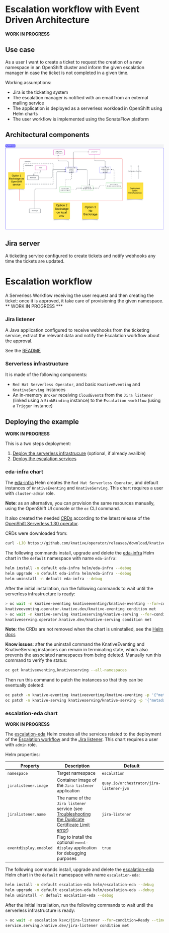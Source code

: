 # Escalation workflow with Event Driven Architecture
**WORK IN PROGRESS**

## Use case
As a user I want to create a ticket to request the creation of a new namespace in an OpenShift cluster and inform the given
escalation manager in case the ticket is not completed in a given time.

Working assumptions:
* Jira is the ticketing system
* The escalation manager is notified with an email from an external mailing service
* The application is deployed as a serverless workload in OpenShift using Helm charts
* The user workflow is implemented using the SonataFlow platform

## Architectural components
![Escalation architecture](./doc/arch.png)

## Jira server
A ticketing service configured to create tickets and notify webhooks any time the tickets are updated.

# Escalation workflow
A Serverless Workflow receiving the user request and then creating the ticket: once it is approved, it take care of provisioning the given namespace.
** WORK IN PROGRESS ***

### Jira listener
A Java application configured to receive webhooks from the ticketing service, extract the relevant data and notify the Escalation workflow about the approval.

See the [README](./jira-listener/README.md)

### Serverless infrastructure
It is made of the following components:
* `Red Hat Serverless Operator`, and basic `KnativeEventing` and `KnativeServing` instances
* An in-memory `Broker` receiving `CloudEvent`s from the `Jira listener` (linked using a  `SinkBinding` instance) to the `Escalation workflow` 
  (using a `Trigger` instance)

## Deploying the example
**WORK IN PROGRESS**

This is a two steps deployment:
1. [Deploy the serverless infrastrucure](#eda-infra-chart) (optional, if already availble)
2. [Deploy the escalation services](#escalation-eda-chart)

### eda-infra chart
The [eda-infra](./helm/eda-infra/Chart.yaml) Helm creates the `Red Hat Serverless Operator`, and default instances of `KnativeEventing` and `KnativeServing`.
This chart requires a user with `cluster-admin` role.

**Note**: as an alternative, you can provision the same resources manually, using the OpenShift UI console or the `oc` CLI command.

It also created the needed [CRDs](./helm/eda-infra/crds/operator.yaml) according to the latest release of the
[OpenShift Serverless 1.30 operator](https://access.redhat.com/documentation/en-us/red_hat_openshift_serverless/1.30/html-single/about_serverless/index#new-features-1-30-0_serverless-release-notes).

CRDs were downloaded from:
```bash
curl -LJO https://github.com/knative/operator/releases/download/knative-v1.9.6/operator.yaml
```

The following commands install, upgrade and delete the [eda-infra](./helm/eda-infra/Chart.yaml) Helm chart in the `default` namespace with name `eda-infra`:
```bash
helm install -n default eda-infra helm/eda-infra --debug
helm upgrade -n default eda-infra helm/eda-infra --debug
helm uninstall -n default eda-infra --debug
```

After the initial installation, run the following commands to wait until the serverless infrastructure is ready:
```bash
> oc wait -n knative-eventing knativeeventing/knative-eventing --for=condition=Ready --timeout=5m          
knativeeventing.operator.knative.dev/knative-eventing condition met
> oc wait -n knative-serving knativeserving/knative-serving --for=condition=Ready --timeout=5m
knativeserving.operator.knative.dev/knative-serving condition met
```

**Note**: the CRDs are not removed when the chart is uninstalled, see the [Helm docs](https://helm.sh/docs/chart_best_practices/custom_resource_definitions/#some-caveats-and-explanations)

**Know issues**: after the uninstall command the KnativeEventing and KnativeServing instances can remain in terminating state, which also prevents the 
associated namespaces from being deleted. Manually run this command to verify the status:
```bash
oc get knativeeventing,knativeserving --all-namespaces
```
Then run this command to patch the instances so that they can be eventually deleted:
```bash
oc patch -n knative-eventing knativeeventing/knative-eventing -p '{"metadata":{"finalizers":null}}' --type=merge
oc patch -n knative-serving knativeserving/knative-serving -p '{"metadata":{"finalizers":null}}' --type=merge
```

### escalation-eda chart
**WORK IN PROGRESS**

The [escalation-eda](./helm/escalation-eda/Chart.yaml) Helm creates all the services related to the deployment of the [Escalation workflow](#escalation-workflow) 
and the [Jira listener](#jira-listener).
This chart requires a user with `admin` role.

Helm properties:

| Property | Description | Default |
|----------|-------------|---------|
| `namespace` | Target namespace | `escalation` |
| `jiralistener.image` | Container image of the `Jira listener` application | `quay.io/orchestrator/jira-listener-jvm` |
| `jiralistener.name` | The name of the `Jira listener` service (see [Troubleshooting the Duplicate Certificate Limit error](./jira-listener/README.md#troubleshooting-the-duplicate-certificate-limit-error)) | `jira-listener` |
| `eventdisplay.enabled` | Flag to install the optional `event-display` application for debugging purposes | `true` |

The following commands install, upgrade and delete the [escalation-eda](./helm/escalation-eda/Chart.yaml) Helm chart in the `default` namespace
 with name `escalation-eda`:
```bash
helm install -n default escalation-eda helm/escalation-eda --debug
helm upgrade -n default escalation-eda helm/escalation-eda --debug
helm uninstall -n default escalation-eda --debug
```

After the initial installation, run the following commands to wait until the serverless infrastructure is ready:
```bash
> oc wait -n escalation ksvc/jira-listener --for=condition=Ready --timeout=5m
service.serving.knative.dev/jira-listener condition met
```



